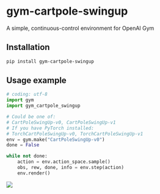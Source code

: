 # gym-cartpole-swingup
A simple, continuous-control environment for OpenAI Gym

## Installation
```bash
pip install gym-cartpole-swingup
```

## Usage example
```python
# coding: utf-8
import gym
import gym_cartpole_swingup

# Could be one of:
# CartPoleSwingUp-v0, CartPoleSwingUp-v1
# If you have PyTorch installed:
# TorchCartPoleSwingUp-v0, TorchCartPoleSwingUp-v1
env = gym.make("CartPoleSwingUp-v0")
done = False

while not done:
    action = env.action_space.sample()
    obs, rew, done, info = env.step(action)
    env.render()
```

![](https://i.imgur.com/Z8bLLM8.png)
